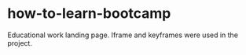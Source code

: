 # how-to-learn-bootcamp


Educational work landing page. Iframe and keyframes were used in the project.
